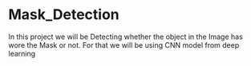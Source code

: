 # Mask_Detection
In this project we will be Detecting whether the object in the Image has wore the Mask or not. For that we will be using CNN model from deep learning  
